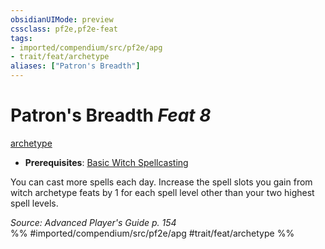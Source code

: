 ```yaml
---
obsidianUIMode: preview
cssclass: pf2e,pf2e-feat
tags:
- imported/compendium/src/pf2e/apg
- trait/feat/archetype
aliases: ["Patron's Breadth"]
---
```

# Patron's Breadth  *Feat 8*  
[archetype](archetype.md)  

- **Prerequisites**: [Basic Witch Spellcasting](basic-witch-spellcasting-apg.md)

You can cast more spells each day. Increase the spell slots you gain from witch archetype feats by 1 for each spell level other than your two highest spell levels.

*Source: Advanced Player's Guide p. 154*  
%% #imported/compendium/src/pf2e/apg #trait/feat/archetype %%
